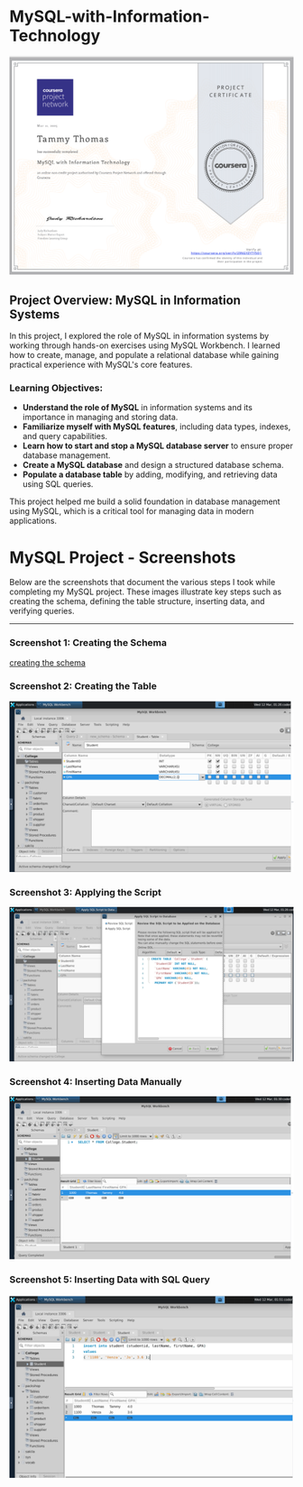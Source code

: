 # MySQL-with-Information-Technology

![Certificate of Completion](https://github.com/TammyTheAnalyst/MySQL-with-Information-Technology/blob/main/Certificate%20of%20Completion%20.png)

## Project Overview: MySQL in Information Systems

In this project, I explored the role of MySQL in information systems by working through hands-on exercises using MySQL Workbench. I learned how to create, manage, and populate a relational database while gaining practical experience with MySQL's core features.

### Learning Objectives:
- **Understand the role of MySQL** in information systems and its importance in managing and storing data.
- **Familiarize myself with MySQL features**, including data types, indexes, and query capabilities.
- **Learn how to start and stop a MySQL database server** to ensure proper database management.
- **Create a MySQL database** and design a structured database schema.
- **Populate a database table** by adding, modifying, and retrieving data using SQL queries.

This project helped me build a solid foundation in database management using MySQL, which is a critical tool for managing data in modern applications.

# MySQL Project - Screenshots

Below are the screenshots that document the various steps I took while completing my MySQL project. These images illustrate key steps such as creating the schema, defining the table structure, inserting data, and verifying queries.

---

### Screenshot 1: Creating the Schema

[creating the schema](https://github.com/TammyTheAnalyst/MySQL-with-Information-Technology/blob/main/Screenshot%20(4344).png)

### Screenshot 2: Creating the Table
![Creating the Table](https://github.com/TammyTheAnalyst/MySQL-with-Information-Technology/blob/main/Screenshot%20(4350).png)

### Screenshot 3: Applying the Script
![Applying the Script](https://github.com/TammyTheAnalyst/MySQL-with-Information-Technology/blob/main/Screenshot%20(4351).png)

### Screenshot 4: Inserting Data Manually
![Inserting Data](https://github.com/TammyTheAnalyst/MySQL-with-Information-Technology/blob/main/Screenshot%20(4352).png)

### Screenshot 5: Inserting Data with SQL Query
![Screenshot 5: Inserting Data with SQL Query](https://github.com/TammyTheAnalyst/MySQL-with-Information-Technology/blob/main/Screenshot%20(4354).png)
